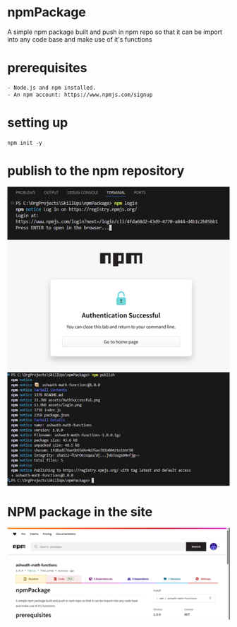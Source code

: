 # npmPackage
A simple npm package built and push in npm repo so that it can be import into any code base and make use of it's functions

# prerequisites
    - Node.js and npm installed.
    - An npm account: https://www.npmjs.com/signup

# setting up
`npm init -y`

# publish to the npm repository

![login.png](assets/login.png)
![AuthSuccessful.png](assets/AuthSuccessful.png)
![publish.png](assets/publish.png)

# NPM package in the site
![npm.png](assets/npm.png)
